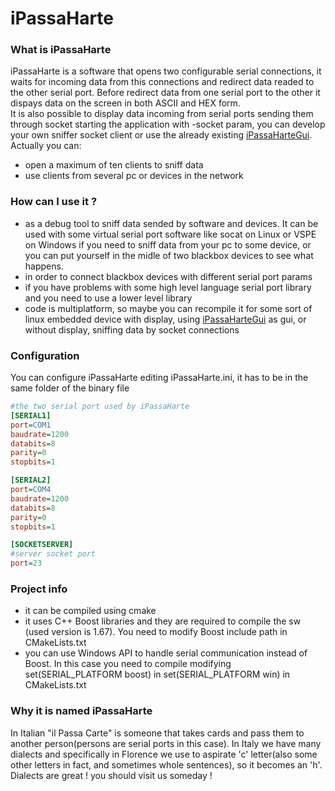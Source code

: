 # iPassaHarte  
### What is iPassaHarte  
iPassaHarte is a software that opens two configurable serial connections, it waits for incoming data from this connections and redirect data readed to the other serial port. Before redirect data from one serial port to the other it dispays data on the screen in both ASCII and HEX form.  
It is also possible to display data incoming from serial ports sending them through socket starting the application with -socket param, you can develop your own sniffer socket client or use the already existing [iPassaHarteGui](https://github.com/l-giuliani/iPassaHarteGui).
Actually you can:  
- open a maximum of ten clients to sniff data
- use clients from several pc or devices in the network
### How can I use it ?  
- as a debug tool to sniff data sended by software and devices. It can be used with some virtual serial port software like socat on Linux or VSPE on Windows if you need to sniff data from your pc to some device, or you can put yourself in the midle of two blackbox devices to see what happens.
- in order to connect blackbox devices with different serial port params
- if you have problems with some high level language serial port library and you need to use a lower level library
- code is multiplatform, so maybe you can recompile it for some sort of linux embedded device with display, using [iPassaHarteGui](https://github.com/l-giuliani/iPassaHarteGui) as gui, or without display, sniffing data by socket connections
### Configuration
You can configure iPassaHarte editing iPassaHarte.ini, it has to be in the same folder of the binary file

```ini
#the two serial port used by iPassaHarte
[SERIAL1]
port=COM1
baudrate=1200
databits=8
parity=0
stopbits=1

[SERIAL2]
port=COM4
baudrate=1200
databits=8
parity=0
stopbits=1

[SOCKETSERVER]
#server socket port
port=23
```
### Project info  
- it can be compiled using cmake
- it uses C++ Boost libraries and they are required to compile the sw (used version is 1.67). You need to modify Boost include path in CMakeLists.txt
- you can use Windows API to handle serial communication instead of Boost. In this case you need to compile modifying set(SERIAL_PLATFORM boost) in set(SERIAL_PLATFORM win) in CMakeLists.txt
### Why it is named iPassaHarte
In Italian "il Passa Carte" is someone that takes cards and pass them to another person(persons are serial ports in this case). In Italy we have many dialects and specifically in Florence we use to aspirate 'c' letter(also some other letters in fact, and sometimes whole sentences), so it becomes an 'h'. Dialects are great ! you should visit us someday !
